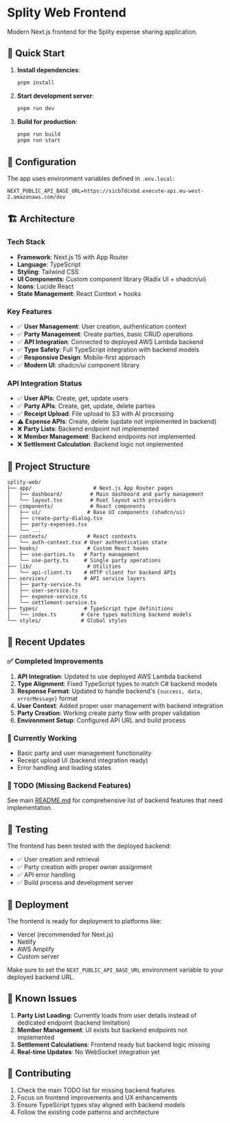 # Splity Web Frontend

Modern Next.js frontend for the Splity expense sharing application.

## 🚀 Quick Start

1. **Install dependencies**:
   ```bash
   pnpm install
   ```

2. **Start development server**:
   ```bash
   pnpm run dev
   ```

3. **Build for production**:
   ```bash
   pnpm run build
   pnpm run start
   ```

## 🔧 Configuration

The app uses environment variables defined in `.env.local`:

```env
NEXT_PUBLIC_API_BASE_URL=https://sicb7dcxbd.execute-api.eu-west-2.amazonaws.com/dev
```

## 🏗️ Architecture

### Tech Stack
- **Framework**: Next.js 15 with App Router
- **Language**: TypeScript
- **Styling**: Tailwind CSS
- **UI Components**: Custom component library (Radix UI + shadcn/ui)
- **Icons**: Lucide React
- **State Management**: React Context + hooks

### Key Features
- ✅ **User Management**: User creation, authentication context
- ✅ **Party Management**: Create parties, basic CRUD operations  
- ✅ **API Integration**: Connected to deployed AWS Lambda backend
- ✅ **Type Safety**: Full TypeScript integration with backend models
- ✅ **Responsive Design**: Mobile-first approach
- ✅ **Modern UI**: shadcn/ui component library

### API Integration Status
- ✅ **User APIs**: Create, get, update users
- ✅ **Party APIs**: Create, get, update, delete parties
- ✅ **Receipt Upload**: File upload to S3 with AI processing
- ⚠️ **Expense APIs**: Create, delete (update not implemented in backend)
- ❌ **Party Lists**: Backend endpoint not implemented
- ❌ **Member Management**: Backend endpoints not implemented
- ❌ **Settlement Calculation**: Backend logic not implemented

## 📁 Project Structure

```
splity-web/
├── app/                    # Next.js App Router pages
│   ├── dashboard/         # Main dashboard and party management
│   └── layout.tsx         # Root layout with providers
├── components/            # React components
│   ├── ui/               # Base UI components (shadcn/ui)
│   ├── create-party-dialog.tsx
│   ├── party-expenses.tsx
│   └── ...
├── contexts/             # React contexts
│   └── auth-context.tsx # User authentication state
├── hooks/                # Custom React hooks
│   ├── use-parties.ts   # Party management
│   └── use-party.ts     # Single party operations
├── lib/                  # Utilities
│   └── api-client.ts    # HTTP client for backend APIs
├── services/            # API service layers
│   ├── party-service.ts
│   ├── user-service.ts
│   ├── expense-service.ts
│   └── settlement-service.ts
├── types/               # TypeScript type definitions
│   └── index.ts        # Core types matching backend models
└── styles/             # Global styles
```

## 🔄 Recent Updates

### ✅ Completed Improvements
1. **API Integration**: Updated to use deployed AWS Lambda backend
2. **Type Alignment**: Fixed TypeScript types to match C# backend models
3. **Response Format**: Updated to handle backend's `{success, data, errorMessage}` format
4. **User Context**: Added proper user management with backend integration
5. **Party Creation**: Working create party flow with proper validation
6. **Environment Setup**: Configured API URL and build process

### 🚧 Currently Working
- Basic party and user management functionality
- Receipt upload UI (backend integration ready)
- Error handling and loading states

### 📝 TODO (Missing Backend Features)
See main [README.md](../README.md#todo-missing-backend-features) for comprehensive list of backend features that need implementation.

## 🧪 Testing

The frontend has been tested with the deployed backend:
- ✅ User creation and retrieval
- ✅ Party creation with proper owner assignment
- ✅ API error handling
- ✅ Build process and development server

## 🚀 Deployment

The frontend is ready for deployment to platforms like:
- Vercel (recommended for Next.js)
- Netlify
- AWS Amplify
- Custom server

Make sure to set the `NEXT_PUBLIC_API_BASE_URL` environment variable to your deployed backend URL.

## 🐛 Known Issues

1. **Party List Loading**: Currently loads from user details instead of dedicated endpoint (backend limitation)
2. **Member Management**: UI exists but backend endpoints not implemented
3. **Settlement Calculations**: Frontend ready but backend logic missing
4. **Real-time Updates**: No WebSocket integration yet

## 🤝 Contributing

1. Check the main TODO list for missing backend features
2. Focus on frontend improvements and UX enhancements
3. Ensure TypeScript types stay aligned with backend models
4. Follow the existing code patterns and architecture